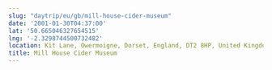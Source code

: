 ```yaml
---
slug: "daytrip/eu/gb/mill-house-cider-museum"
date: '2001-01-30T04:37:00'
lat: '50.665046327654515'
lng: '-2.3298744500732482'
location: Kit Lane, Owermoigne, Dorset, England, DT2 8HP, United Kingdom
title: Mill House Cider Museum
---
```



